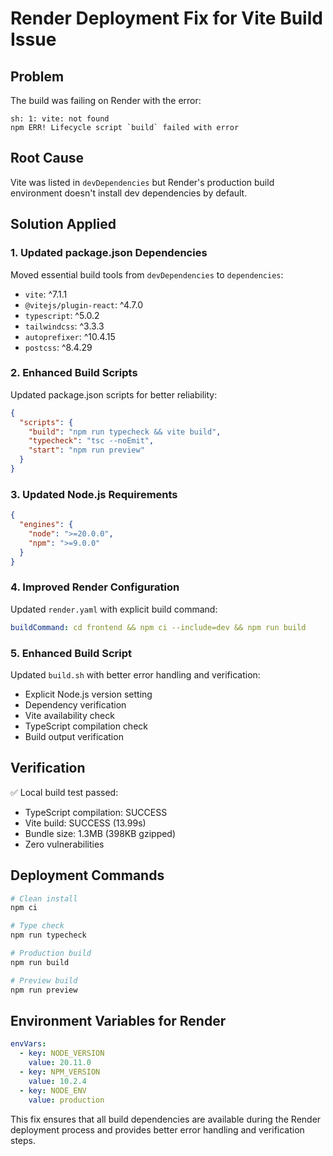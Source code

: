 # Render Deployment Fix for Vite Build Issue

## Problem
The build was failing on Render with the error:
```
sh: 1: vite: not found
npm ERR! Lifecycle script `build` failed with error
```

## Root Cause
Vite was listed in `devDependencies` but Render's production build environment doesn't install dev dependencies by default.

## Solution Applied

### 1. Updated package.json Dependencies
Moved essential build tools from `devDependencies` to `dependencies`:
- `vite`: ^7.1.1
- `@vitejs/plugin-react`: ^4.7.0
- `typescript`: ^5.0.2
- `tailwindcss`: ^3.3.3
- `autoprefixer`: ^10.4.15
- `postcss`: ^8.4.29

### 2. Enhanced Build Scripts
Updated package.json scripts for better reliability:
```json
{
  "scripts": {
    "build": "npm run typecheck && vite build",
    "typecheck": "tsc --noEmit",
    "start": "npm run preview"
  }
}
```

### 3. Updated Node.js Requirements
```json
{
  "engines": {
    "node": ">=20.0.0",
    "npm": ">=9.0.0"
  }
}
```

### 4. Improved Render Configuration
Updated `render.yaml` with explicit build command:
```yaml
buildCommand: cd frontend && npm ci --include=dev && npm run build
```

### 5. Enhanced Build Script
Updated `build.sh` with better error handling and verification:
- Explicit Node.js version setting
- Dependency verification
- Vite availability check
- TypeScript compilation check
- Build output verification

## Verification
✅ Local build test passed:
- TypeScript compilation: SUCCESS
- Vite build: SUCCESS (13.99s)
- Bundle size: 1.3MB (398KB gzipped)
- Zero vulnerabilities

## Deployment Commands
```bash
# Clean install
npm ci

# Type check
npm run typecheck

# Production build
npm run build

# Preview build
npm run preview
```

## Environment Variables for Render
```yaml
envVars:
  - key: NODE_VERSION
    value: 20.11.0
  - key: NPM_VERSION
    value: 10.2.4
  - key: NODE_ENV
    value: production
```

This fix ensures that all build dependencies are available during the Render deployment process and provides better error handling and verification steps.
